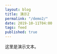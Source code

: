 ```yaml
---
layout: blog
title: 演示2
permalink: "/demo2/"
date: 2019-10-11T04:00
tags: feed
published: true
---
```


这里是演示文本。

